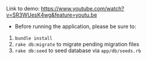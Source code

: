 Link to demo: https://www.youtube.com/watch?v=SR3WUesK4wg&feature=youtu.be


* Before running the application, please be sure to:

1) `bundle install`
2) `rake db:migrate` to migrate pending migration files
3) `rake db:seed` to seed database via `app/db/seeds.rb`
